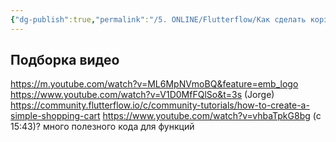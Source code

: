 ```yaml
---
{"dg-publish":true,"permalink":"/5. ONLINE/Flutterflow/Как сделать корзину в FF (подборка)/","created":"2024-10-23T10:57:13.644-03:00","updated":"2024-10-23T10:57:13.644-03:00"}
---
```


## Подборка видео
https://m.youtube.com/watch?v=ML6MpNVmoBQ&feature=emb_logo
https://www.youtube.com/watch?v=V1D0MfFQlSo&t=3s (Jorge)
https://community.flutterflow.io/c/community-tutorials/how-to-create-a-simple-shopping-cart
https://www.youtube.com/watch?v=vhbaTpkG8bg (c 15:43)? много полезного кода для функций
